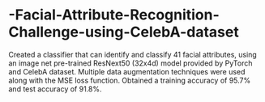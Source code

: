 # -Facial-Attribute-Recognition-Challenge-using-CelebA-dataset
Created a classifier that can identify and classify 41 facial attributes, using an image net pre-trained ResNext50 (32x4d) model provided by PyTorch and CelebA dataset. Multiple data augmentation techniques were used along with the MSE loss function. Obtained a training accuracy of 95.7% and test accuracy of 91.8%.
